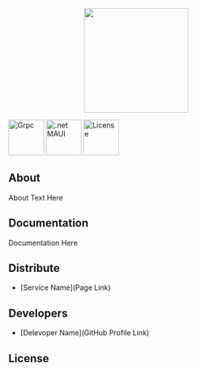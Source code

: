 <p align="center">
      <img src="https://i.ibb.co/Yk36TVM/2022-09-03-221214343.png" width="206">
</p>

<p align="space-around">
   <img src="https://i.ibb.co/XpyfFv8/grpc-logo.png" alt="Grpc" width="70">
   <img src="https://i.ibb.co/Ssy7KY5/2022-09-03-221652871.png" alt=".net MAUI" width="70">
   <img src="https://i.ibb.co/vcF0xVG/image.jpg" alt="License" width="70">
</p>

## About

About Text Here

## Documentation

Documentation Here

## Distribute

- [Service Name](Page Link)


## Developers

- [Delevoper Name](GitHub Profile Link)

## License
